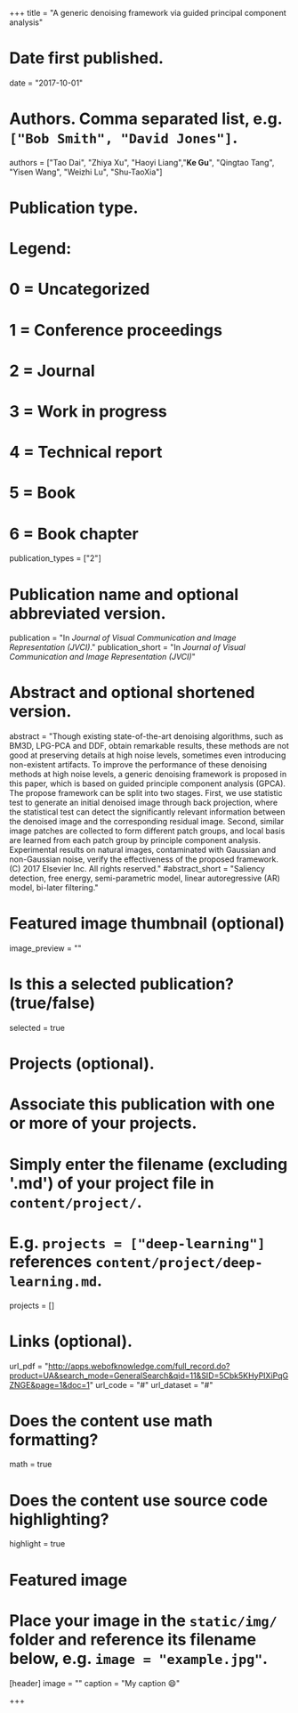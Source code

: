 +++
title = "A generic denoising framework via guided principal component analysis"

# Date first published.
date = "2017-10-01"

# Authors. Comma separated list, e.g. `["Bob Smith", "David Jones"]`.
authors = ["Tao Dai", "Zhiya Xu", "Haoyi Liang","**Ke Gu**", "Qingtao Tang", "Yisen Wang", "Weizhi Lu", "Shu-TaoXia"]
# Publication type.
# Legend:
# 0 = Uncategorized
# 1 = Conference proceedings
# 2 = Journal
# 3 = Work in progress
# 4 = Technical report
# 5 = Book
# 6 = Book chapter
publication_types = ["2"]

# Publication name and optional abbreviated version.
publication = "In *Journal of Visual Communication and Image Representation (JVCI)*."
publication_short = "In *Journal of Visual Communication and Image Representation (JVCI)*"

# Abstract and optional shortened version.
abstract = "Though existing state-of-the-art denoising algorithms, such as BM3D, LPG-PCA and DDF, obtain remarkable results, these methods are not good at preserving details at high noise levels, sometimes even introducing non-existent artifacts. To improve the performance of these denoising methods at high noise levels, a generic denoising framework is proposed in this paper, which is based on guided principle component analysis (GPCA). The propose framework can be split into two stages. First, we use statistic test to generate an initial denoised image through back projection, where the statistical test can detect the significantly relevant information between the denoised image and the corresponding residual image. Second, similar image patches are collected to form different patch groups, and local basis are learned from each patch group by principle component analysis. Experimental results on natural images, contaminated with Gaussian and non-Gaussian noise, verify the effectiveness of the proposed framework. (C) 2017 Elsevier Inc. All rights reserved."
#abstract_short = "Saliency detection, free energy, semi-parametric model, linear autoregressive (AR) model, bi-later filtering."

# Featured image thumbnail (optional)
image_preview = ""

# Is this a selected publication? (true/false)
selected = true

# Projects (optional).
#   Associate this publication with one or more of your projects.
#   Simply enter the filename (excluding '.md') of your project file in `content/project/`.
#   E.g. `projects = ["deep-learning"]` references `content/project/deep-learning.md`.
projects = []

# Links (optional).
url_pdf = "http://apps.webofknowledge.com/full_record.do?product=UA&search_mode=GeneralSearch&qid=11&SID=5Cbk5KHyPIXiPqGZNGE&page=1&doc=1"
url_code = "#"
url_dataset = "#"




# Does the content use math formatting?
math = true

# Does the content use source code highlighting?
highlight = true

# Featured image
# Place your image in the `static/img/` folder and reference its filename below, e.g. `image = "example.jpg"`.
[header]
image = ""
caption = "My caption 😄"

+++
